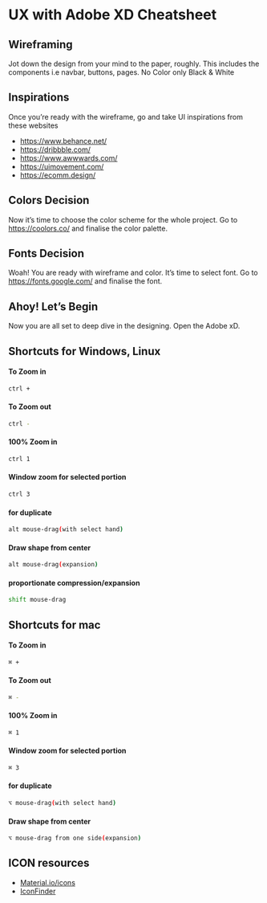 # UX with Adobe XD Cheatsheet

## Wireframing
Jot down the design from your mind to the paper, roughly. This includes the components i.e navbar, buttons, pages. No Color only Black & White

## Inspirations
Once you’re ready with the wireframe, go and take UI inspirations from these websites
  - https://www.behance.net/
  - https://dribbble.com/
  - https://www.awwwards.com/
  - https://uimovement.com/
  - https://ecomm.design/

## Colors Decision
Now it’s time to choose the color scheme for the whole project.
Go to https://coolors.co/ and finalise the color palette.

## Fonts Decision
Woah! You are ready with wireframe and color. It’s time to select font.
Go to https://fonts.google.com/ and finalise the font.

## Ahoy! Let’s Begin
Now you are all set to deep dive in the designing. Open the Adobe xD.

## Shortcuts for Windows, Linux
#### To Zoom in
```sh
ctrl +
```

#### To Zoom out
```sh
ctrl -
```

#### 100% Zoom in
```sh
ctrl 1
```

#### Window zoom for selected portion
```sh
ctrl 3
```

#### for duplicate
```sh
alt mouse-drag(with select hand)
```

#### Draw shape from center
```sh
alt mouse-drag(expansion)
```

#### proportionate compression/expansion
```sh
shift mouse-drag
```

## Shortcuts for mac
#### To Zoom in
```sh
⌘ +
```

#### To Zoom out
```sh
⌘ -
```

#### 100% Zoom in
```sh
⌘ 1
```

#### Window zoom for selected portion
```sh
⌘ 3
```

#### for duplicate
```sh
⌥ mouse-drag(with select hand)
```

#### Draw shape from center
```sh
⌥ mouse-drag from one side(expansion)
```



## ICON resources
- [Material.io/icons](https://material.io/icons)
- [IconFinder](https://iconfinder.com)
